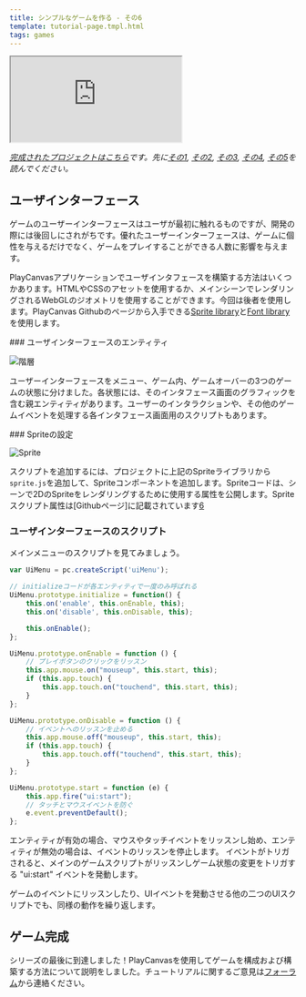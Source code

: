 ```yaml
---
title: シンプルなゲームを作る - その6
template: tutorial-page.tmpl.html
tags: games
---
```


<iframe src="https://playcanv.as/p/KH37bnOk?overlay=false"></iframe>

*[完成されたプロジェクトはこちら][11]です。先に[その1][1], [その2][2], [その3][3], [その4][4], [その5][5]を読んでください。*

## ユーザインターフェース

ゲームのユーザーインターフェースはユーザが最初に触れるものですが、開発の際には後回しにされがちです。優れたユーザーインターフェースは、ゲームに個性を与えるだけでなく、ゲームをプレイすることができる人数に影響を与えます。

PlayCanvasアプリケーションでユーザインタフェースを構築する方法はいくつかあります。HTMLやCSSのアセットを使用するか、メインシーンでレンダリングされるWebGLのジオメトリを使用することができます。今回は後者を使用します。PlayCanvas Githubのページから入手できる[Sprite library][6]と[Font library][7]を使用します。

### ユーザインターフェースのエンティティ

![階層][9]

ユーザーインターフェースをメニュー、ゲーム内、ゲームオーバーの3つのゲームの状態に分けました。各状態には、そのインタフェース画面のグラフィックを含む親エンティティがあります。ユーザーのインタラクションや、その他のゲームイベントを処理する各インタフェース画面用のスクリプトもあります。

### Spriteの設定

![Sprite][10]

スクリプトを追加するには、プロジェクトに上記のSpriteライブラリから`sprite.js`を追加して、Spriteコンポーネントを追加します。Spriteコードは、シーンで2DのSpriteをレンダリングするために使用する属性を公開します。Spriteスクリプト属性は[Githubページ]に記載されています[6]

### ユーザインターフェースのスクリプト

メインメニューのスクリプトを見てみましょう。

```javascript
var UiMenu = pc.createScript('uiMenu');

// initializeコードが各エンティティで一度のみ呼ばれる
UiMenu.prototype.initialize = function() {
    this.on('enable', this.onEnable, this);
    this.on('disable', this.onDisable, this);

    this.onEnable();
};

UiMenu.prototype.onEnable = function () {
    // プレイボタンのクリックをリッスン
    this.app.mouse.on("mouseup", this.start, this);
    if (this.app.touch) {
        this.app.touch.on("touchend", this.start, this);
    }
};

UiMenu.prototype.onDisable = function () {
    // イベントへのリッスンを止める
    this.app.mouse.off("mouseup", this.start, this);
    if (this.app.touch) {
        this.app.touch.off("touchend", this.start, this);
    }
};

UiMenu.prototype.start = function (e) {
    this.app.fire("ui:start");
    // タッチとマウスイベントを防ぐ
    e.event.preventDefault();
};
```

エンティティが有効の場合、マウスやタッチイベントをリッスンし始め、エンティティが無効の場合は、イベントのリッスンを停止します。 イベントがトリガされると、メインのゲームスクリプトがリッスンしゲーム状態の変更をトリガする "ui:start" イベントを発動します。

ゲームのイベントにリッスンしたり、UIイベントを発動させる他の二つのUIスクリプトでも、同様の動作を繰り返します。

## ゲーム完成

シリーズの最後に到達しました！PlayCanvasを使用してゲームを構成および構築する方法について説明をしました。チュートリアルに関するご意見は[フォーラム][8]から連絡ください。

[1]: /tutorials/beginner/keepyup-part-one
[2]: /tutorials/beginner/keepyup-part-two
[3]: /tutorials/beginner/keepyup-part-three
[4]: /tutorials/beginner/keepyup-part-four
[5]: /tutorials/beginner/keepyup-part-five
[6]: https://github.com/playcanvas/sprites
[7]: https://github.com/playcanvas/fonts
[8]: http://forum.playcanvas.com
[9]: /images/tutorials/beginner/keepyup-part-six/ui-hierarchy.jpg
[10]: /images/tutorials/beginner/keepyup-part-six/sprite-setup.jpg
[11]: https://playcanvas.com/project/406050

